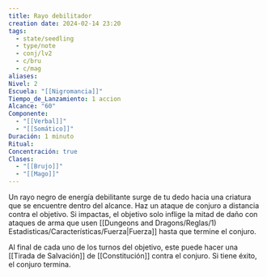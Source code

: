 ```yaml
---
title: Rayo debilitador
creation date: 2024-02-14 23:20
tags:
  - state/seedling
  - type/note
  - conj/lv2
  - c/bru
  - c/mag
aliases: 
Nivel: 2
Escuela: "[[Nigromancia]]"
Tiempo_de_Lanzamiento: 1 accion
Alcance: "60"
Componente:
  - "[[Verbal]]"
  - "[[Somático]]"
Duración: 1 minuto
Ritual: 
Concentración: true
Clases:
  - "[[Brujo]]"
  - "[[Mago]]"
---
```

Un rayo negro de energía debilitante surge de tu dedo hacia una criatura que se encuentre dentro del alcance. Haz un ataque de conjuro a distancia contra el objetivo. Si impactas, el objetivo solo inflige la mitad de daño con ataques de arma que usen [[Dungeons and Dragons/Reglas/1) Estadisticas/Características/Fuerza|Fuerza]] hasta que termine el conjuro.

Al final de cada uno de los turnos del objetivo, este puede hacer una [[Tirada de Salvación]] de [[Constitución]] contra el conjuro. Si tiene éxito, el conjuro termina.
